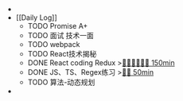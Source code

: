 -
- [[Daily Log]]
	- TODO Promise A+
	- TODO 面试 技术一面
	- TODO webpack
	- TODO React技术揭秘
	- DONE React coding Redux >[🍅🍅🍅🍅🍅🍅 150min](#agenda-pomo://?t=f-1689219238047-1500%2Cf-1689220921691-1500%2Cf-1689222972215-1500%2Cf-1689228565941-1500%2Cf-1689230355268-1500%2Cf-1689233670919-1500)
	- DONE JS、TS、Regex练习 >[🍅🍅 50min](#agenda-pomo://?t=f-1689235931344-1500%2Cf-1689239198477-1500)
	- TODO 算法-动态规划
-
